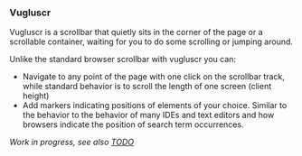 ### Vugluscr

Vugluscr is a scrollbar that quietly sits in the corner of the page or a scrollable container, waiting for you to do some scrolling or jumping around.

Unlike the standard browser scrollbar with vugluscr you can:

* Navigate to any point of the page with one click on the scrollbar track, while standard behavior is to scroll the length of one screen (client height)
* Add markers indicating positions of elements of your choice. Similar to the behavior to the behavior of many IDEs and text editors and how browsers indicate the position of search term occurrences.

*Work in progress, see also [TODO](TODO.md)*
